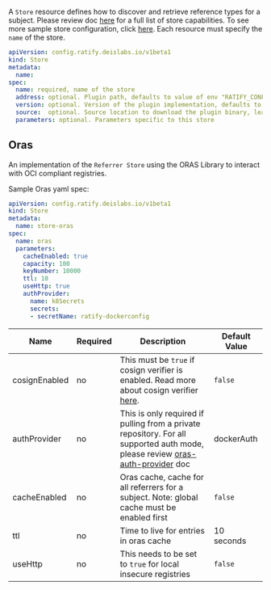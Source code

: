 A `Store` resource defines how to discover and retrieve reference types for a subject.
Please review doc [here](https://github.com/deislabs/ratify/blob/main/docs/reference/store.md) for a full list of store capabilities. 
To see more sample store configuration, click [here](https://github.com/deislabs/ratify/tree/main/config/samples). Each resource must specify the `name` of the store.
 
```yml
apiVersion: config.ratify.deislabs.io/v1beta1
kind: Store
metadata:
  name: 
spec:
  name: required, name of the store
  address: optional. Plugin path, defaults to value of env "RATIFY_CONFIG" or "~/.ratify/plugins"
  version: optional. Version of the plugin implementation, defaults to 1.0.0
  source:  optional. Source location to download the plugin binary, learn more at docs/reference/dynamic-plugins.md
  parameters: optional. Parameters specific to this store
```

## Oras

An implementation of the `Referrer Store` using the ORAS Library to interact with OCI compliant registries.

Sample Oras yaml spec:
```yml
apiVersion: config.ratify.deislabs.io/v1beta1
kind: Store
metadata:
  name: store-oras
spec:
  name: oras
  parameters: 
    cacheEnabled: true
    capacity: 100
    keyNumber: 10000
    ttl: 10
    useHttp: true  
    authProvider:
      name: k8Secrets
      secrets: 
      - secretName: ratify-dockerconfig
```


| Name        | Required | Description | Default Value |
| ----------- | -------- | ----------- | ------------- | 
| cosignEnabled      | no    |   This must be `true` if cosign verifier is enabled. Read more about cosign verifier [here](https://github.com/deislabs/ratify/blob/main/plugins/verifier/cosign/README.md).        |   `false`       |
| authProvider      | no    |      This is only required if pulling from a private repository. For all supported auth mode, please review [oras-auth-provider](https://github.com/deislabs/ratify/blob/main/docs/reference/oras-auth-provider.md) doc  |   dockerAuth            |
| cacheEnabled      | no    |   Oras cache, cache for all referrers for a subject. Note: global cache must be enabled first     |   `false`            |
| ttl      | no    |    Time to live for entries in oras cache        |   10 seconds            |
| useHttp      | no    |  This needs to be set to `true` for  local insecure registries           |  `false`     |

